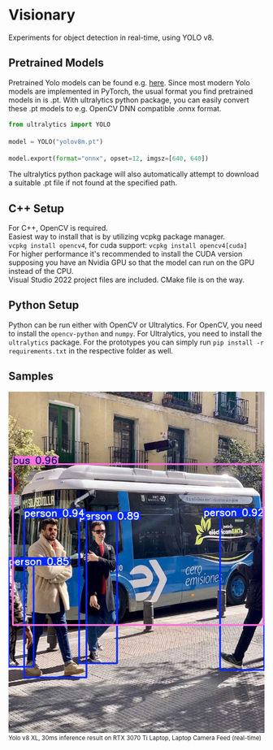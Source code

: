 # Visionary

Experiments for object detection in real-time, using YOLO v8.

## Pretrained Models
Pretrained Yolo models can be found e.g. [here](https://github.com/ultralytics/ultralytics).
Since most modern Yolo models are implemented in PyTorch, the usual format you find pretrained models in is .pt.
With ultralytics python package, you can easily convert these .pt models to e.g. OpenCV DNN compatible .onnx format.
```python
from ultralytics import YOLO

model = YOLO("yolov8m.pt")

model.export(format="onnx", opset=12, imgsz=[640, 640])
```
The ultralytics python package will also automatically attempt to download a suitable .pt file if not found at the specified path.

## C++ Setup
For C++, OpenCV is required.\
Easiest way to install that is by utilizing vcpkg package manager.\
`vcpkg install opencv4`, for cuda support: `vcpkg install opencv4[cuda]`\
For higher performance it's recommended to install the CUDA version supposing you have an Nvidia GPU so that the model can run on the GPU instead of the CPU.\
Visual Studio 2022 project files are included. CMake file is on the way.

## Python Setup
Python can be run either with OpenCV or Ultralytics.
For OpenCV, you need to install the `opencv-python` and `numpy`. For Ultralytics, you need to install the `ultralytics` package.
For the prototypes you can simply run `pip install -r requirements.txt` in the respective folder as well.

## Samples
<div style="">
  <img src="result.jpg" alt="Sample Image" />
  <p style="font-size: smaller; margin-top: 0px;">Yolo v8 XL, 30ms inference result on RTX 3070 Ti Laptop, Laptop Camera Feed (real-time)</p>
</div>
